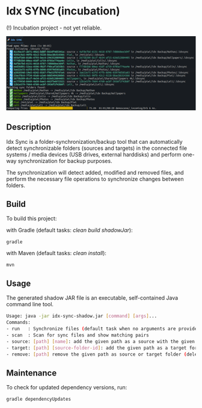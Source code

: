 # Idx SYNC (incubation)

(!) Incubation project - not yet reliable.

![](./screenshot.png)

## Description

Idx Sync is a folder-synchronization/backup tool that can automatically detect synchronizable folders (sources and
targets)
in the connected file systems / media devices (USB drives, external harddisks) and perform one-way synchronization for
backup purposes.

The synchronization will detect added, modified and removed files, and perform the necessary file operations to
synchronize changes between folders.

## Build

To build this project:

with Gradle (default tasks: _clean build shadowJar_):

    gradle

with Maven (default tasks: _clean install_):

    mvn

## Usage

The generated shadow JAR file is an executable, self-contained Java command line tool.

```bash
Usage: java -jar idx-sync-shadow.jar [command] [args]...
Commands:
- run   : Synchronize files (default task when no arguments are provided)
- scan  : Scan for sync files and show matching pairs
- source: [path] [name]: add the given path as a source with the given name
- target: [path] [source-folder-id]: add the given path as a target for the source with the given id
- remove: [path] remove the given path as source or target folder (deletes the .idxsync file)
```

## Maintenance

To check for updated dependency versions, run:

    gradle dependencyUpdates